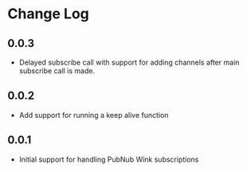 # Change Log

## 0.0.3
- Delayed subscribe call with support for adding channels after main subscribe call is made.

## 0.0.2
- Add support for running a keep alive function

## 0.0.1
- Initial support for handling PubNub Wink subscriptions

